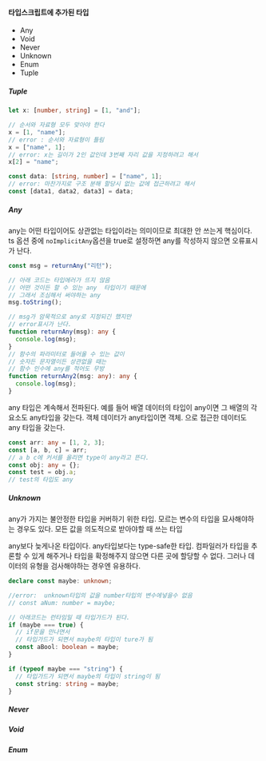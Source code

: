 #### 타입스크립트에 추가된 타입

- Any
- Void
- Never
- Unknown
- Enum
- Tuple

##### Tuple

```ts
let x: [number, string] = [1, "and"];

// 순서와 자료형 모두 맞아야 한다
x = [1, "name"];
// error : 순서와 자료형이 틀림
x = ["name", 1];
// error: x는 길이가 2인 값인데 3번째 자리 값을 지정하려고 해서
x[2] = "name";

const data: [string, number] = ["name", 1];
// error: 마찬가지로 구조 분해 할당시 없는 값에 접근하려고 해서
const [data1, data2, data3] = data;
```

##### Any

any는 어떤 타입이어도 상관없는 타입이라는 의미이므로 최대한 안 쓰는게 핵심이다. ts 옵션 중에 `noImplicitAny`옵션을 true로 설정하면 any를 작성하지 않으면 오류표시가 난다.

```ts
const msg = returnAny("리턴");

// 아래 코드는 타입에러가 뜨지 않음
// 어떤 것이든 할 수 있는 any  타입이기 때문에
// 그래서 조심해서 써야하는 any
msg.toString();

// msg가 암묵적으로 any로 지정되긴 했지만
// error표시가 난다.
function returnAny(msg): any {
  console.log(msg);
}
// 함수의 파라미터로 들어올 수 있는 값이
// 숫자든 문자열이든 상관없을 때는
// 함수 인수에 any를 적어도 무방
function returnAny2(msg: any): any {
  console.log(msg);
}
```

any 타입은 계속해서 전파된다. 예를 들어 배열 데이터의 타입이 any이면 그 배열의 각 요소도 any타입을 갖는다. 객체 데이터가 any타입이면 객체. 으로 접근한 데이터도 any 타입을 갖는다.

```ts
const arr: any = [1, 2, 3];
const [a, b, c] = arr;
// a b c에 커서를 올리면 type이 any라고 뜬다.
const obj: any = {};
const test = obj.a;
// test의 타입도 any
```

##### Unknown

any가 가지는 불안정한 타입을 커버하기 위한 타입. 모르는 변수의 타입을 묘사해야하는 경우도 있다. 모든 값을 의도적으로 받아야할 때 쓰는 타입

any보다 늦게나온 타입이다. any타입보다는 type-safe한 타입. 컴파일러가 타입을 추론할 수 있게 해주거나 타입을 확정해주지 않으면 다른 곳에 할당할 수 없다. 그러나 데이터의 유형을 검사해야하는 경우엔 유용하다.

```ts
declare const maybe: unknown;

//error:  unknown타입의 값을 number타입의 변수에넣을수 없음
// const aNum: number = maybe;

// 아래코드는 런타임일 때 타입가드가 된다.
if (maybe === true) {
  // if문을 만나면서
  // 타입가드가 되면서 maybe의 타입이 ture가 됨
  const aBool: boolean = maybe;
}

if (typeof maybe === "string") {
  // 타입가드가 되면서 maybe의 타입이 string이 됨
  const string: string = maybe;
}
```

##### Never

##### Void

##### Enum
